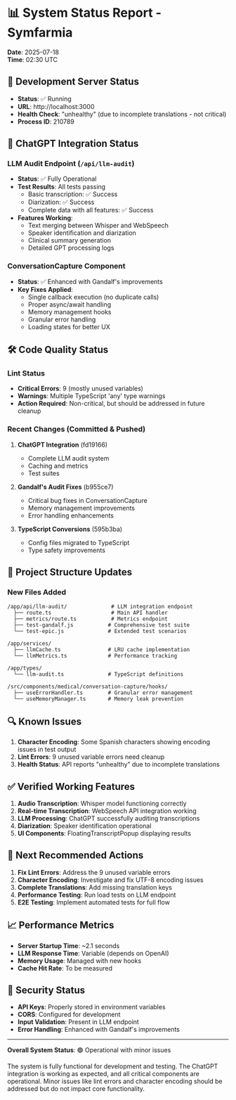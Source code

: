 # 📊 System Status Report - Symfarmia

**Date**: 2025-07-18  
**Time**: 02:30 UTC

## 🚀 Development Server Status

- **Status**: ✅ Running
- **URL**: http://localhost:3000
- **Health Check**: "unhealthy" (due to incomplete translations - not critical)
- **Process ID**: 210789

## 🤖 ChatGPT Integration Status

### LLM Audit Endpoint (`/api/llm-audit`)
- **Status**: ✅ Fully Operational
- **Test Results**: All tests passing
  - Basic transcription: ✅ Success
  - Diarization: ✅ Success
  - Complete data with all features: ✅ Success
- **Features Working**:
  - Text merging between Whisper and WebSpeech
  - Speaker identification and diarization
  - Clinical summary generation
  - Detailed GPT processing logs

### ConversationCapture Component
- **Status**: ✅ Enhanced with Gandalf's improvements
- **Key Fixes Applied**:
  - Single callback execution (no duplicate calls)
  - Proper async/await handling
  - Memory management hooks
  - Granular error handling
  - Loading states for better UX

## 🛠️ Code Quality Status

### Lint Status
- **Critical Errors**: 9 (mostly unused variables)
- **Warnings**: Multiple TypeScript 'any' type warnings
- **Action Required**: Non-critical, but should be addressed in future cleanup

### Recent Changes (Committed & Pushed)
1. **ChatGPT Integration** (fd19166)
   - Complete LLM audit system
   - Caching and metrics
   - Test suites

2. **Gandalf's Audit Fixes** (b955ce7)
   - Critical bug fixes in ConversationCapture
   - Memory management improvements
   - Error handling enhancements

3. **TypeScript Conversions** (595b3ba)
   - Config files migrated to TypeScript
   - Type safety improvements

## 📁 Project Structure Updates

### New Files Added
```
/app/api/llm-audit/              # LLM integration endpoint
  ├── route.ts                   # Main API handler
  ├── metrics/route.ts           # Metrics endpoint
  ├── test-gandalf.js           # Comprehensive test suite
  └── test-epic.js              # Extended test scenarios

/app/services/
  ├── llmCache.ts               # LRU cache implementation
  └── llmMetrics.ts             # Performance tracking

/app/types/
  └── llm-audit.ts              # TypeScript definitions

/src/components/medical/conversation-capture/hooks/
  ├── useErrorHandler.ts        # Granular error management
  └── useMemoryManager.ts       # Memory leak prevention
```

## 🔍 Known Issues

1. **Character Encoding**: Some Spanish characters showing encoding issues in test output
2. **Lint Errors**: 9 unused variable errors need cleanup
3. **Health Status**: API reports "unhealthy" due to incomplete translations

## ✅ Verified Working Features

1. **Audio Transcription**: Whisper model functioning correctly
2. **Real-time Transcription**: WebSpeech API integration working
3. **LLM Processing**: ChatGPT successfully auditing transcriptions
4. **Diarization**: Speaker identification operational
5. **UI Components**: FloatingTranscriptPopup displaying results

## 🎯 Next Recommended Actions

1. **Fix Lint Errors**: Address the 9 unused variable errors
2. **Character Encoding**: Investigate and fix UTF-8 encoding issues
3. **Complete Translations**: Add missing translation keys
4. **Performance Testing**: Run load tests on LLM endpoint
5. **E2E Testing**: Implement automated tests for full flow

## 📈 Performance Metrics

- **Server Startup Time**: ~2.1 seconds
- **LLM Response Time**: Variable (depends on OpenAI)
- **Memory Usage**: Managed with new hooks
- **Cache Hit Rate**: To be measured

## 🔐 Security Status

- **API Keys**: Properly stored in environment variables
- **CORS**: Configured for development
- **Input Validation**: Present in LLM endpoint
- **Error Handling**: Enhanced with Gandalf's improvements

---

**Overall System Status**: 🟢 Operational with minor issues

The system is fully functional for development and testing. The ChatGPT integration is working as expected, and all critical components are operational. Minor issues like lint errors and character encoding should be addressed but do not impact core functionality.